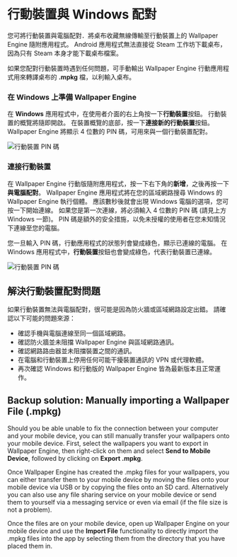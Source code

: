 # 行動裝置與 Windows 配對

您可將行動裝置與電腦配對．將桌布收藏無線傳輸至行動裝置上的 Wallpaper Engine 隨附應用程式。 Android 應用程式無法直接從 Steam 工作坊下載桌布，因為只有 Steam 本身才能下載桌布檔案。

如果您配對行動裝置時遇到任何問題，可手動輸出 Wallpaper Engine 行動應用程式用來轉譯桌布的 **.mpkg** 檔，以利輸入桌布。

### 在 Windows 上準備 Wallpaper Engine

在 **Windows** 應用程式中，在使用者介面的右上角按一下**行動裝置**按鈕。 行動裝置的概覽將隨即開啟。 在裝置概覽的底部，按一下**連接新的行動裝置**按鈕。 Wallpaper Engine 將顯示 4 位數的 PIN 碼，可用來與一個行動裝置配對。

![行動裝置 PIN 碼](/img/faq/mobile_pin.gif)

### 連接行動裝置

在 Wallpaper Engine 行動版隨附應用程式，按一下右下角的**新增**，之後再按一下**與電腦配對**。 Wallpaper Engine 應用程式將在您的區域網路搜尋 Windows 的 Wallpaper Engine 執行個體。 應該數秒後就會出現 Windows 電腦的選項，您可按一下開始連線。 如果您是第一次連線，將必須輸入 4 位數的 PIN 碼 (請見上方 Windows 一節)。 PIN 碼是額外的安全措施，以免未授權的使用者在您未知情況下連線至您的電腦。

您一旦輸入 PIN 碼，行動應用程式的狀態列會變成綠色，顯示已連線的電腦。 在 Windows 應用程式中，**行動裝置**按鈕也會變成綠色，代表行動裝置已連線。

![行動裝置 PIN 碼](/img/faq/mobile_pair.gif)

## 解決行動裝置配對問題

如果行動裝置無法與電腦配對，很可能是因為防火牆或區域網路設定出錯。 請確認以下可能的問題來源：

* 確認手機與電腦連線至同一個區域網路。
* 確認防火牆並未阻擋 Wallpaper Engine 與區域網路通訊。
* 確認網路路由器並未阻擋裝置之間的通訊。
* 在電腦和行動裝置上停用任何可能干擾裝置通訊的 VPN 或代理軟體。
* 再次確認 Windows 和行動版的 Wallpaper Engine 皆為最新版本且正常運作。

## Backup solution: Manually importing a Wallpaper File (.mpkg)

Should you be able unable to fix the connection between your computer and your mobile device, you can still manually transfer your wallpapers onto your mobile device. First, select the wallpapers you want to export in Wallpaper Engine, then right-click on them and select **Send to Mobile Device**, followed by clicking on **Export .mpkg**.

Once Wallpaper Engine has created the .mpkg files for your wallpapers, you can either transfer them to your mobile device by moving the files onto your mobile device via USB or by copying the files onto an SD card. Alternatively you can also use any file sharing service on your mobile device or send them to yourself via a messaging service or even via email (if the file size is not a problem).

Once the files are on your mobile device, open up Wallpaper Engine on your mobile device and use the **Import File** functionality to directly import the .mpkg files into the app by selecting them from the directory that you have placed them in.